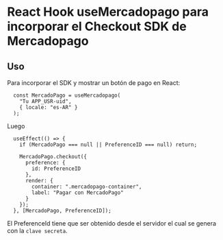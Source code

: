 # React Hook useMercadopago para incorporar el Checkout SDK de Mercadopago

## Uso

Para incorporar el SDK y mostrar un botón de pago en React:

```
  const MercadoPago = useMercadopago(
    "Tu APP_USR-uid",
    { locale: "es-AR" }
  );
```

Luego 

```
  useEffect(() => {
    if (MercadoPago === null || PreferenceID === null) return;

    MercadoPago.checkout({
      preference: {
        id: PreferenceID
      },
      render: {
        container: ".mercadopago-container",
        label: "Pagar con MercadoPago"
      }
    });
  }, [MercadoPago, PreferenceID]);
```

El PreferenceId tiene que ser obtenido desde el servidor el cual se genera con la `clave secreta`.

